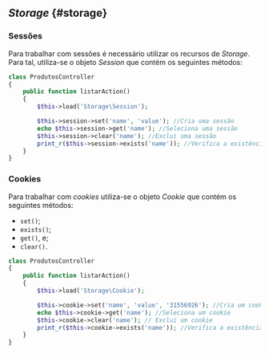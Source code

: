 ## *Storage* {#storage}

### Sessões

Para trabalhar com sessões é necessário utilizar os recursos de *Storage*. Para tal, utiliza-se o objeto *Session* que contém os seguintes métodos:

```php
class ProdutosController
{
    public function listarAction()
    {
        $this->load('Storage\Session');

        $this->session->set('name', 'value'); //Cria uma sessão
        echo $this->session->get('name'); //Seleciona uma sessão
        $this->session->clear('name'); //Exclui uma sessão
        print_r($this->session->exists('name')); //Verifica a existência de uma sessão
    }
}
```

### Cookies

Para trabalhar com *cookies* utiliza-se o objeto *Cookie* que contém os seguintes métodos:

+ `set()`;
+ `exists()`;
+ `get()`, e;
+ `clear()`.

```php
class ProdutosController
{
    public function listarAction()
    {
        $this->load('Storage\Cookie');

        $this->cookie->set('name', 'value', '31556926'); //Cria um cookie ($name, $value, $time)
        echo $this->cookie->get('name'); //Seleciona um cookie
        $this->cookie->clear('name'); // Exclui um cookie
        print_r($this->cookie->exists('name')); //Verifica a existência do cookie
    }
}
```